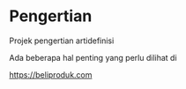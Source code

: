 # Pengertian
Projek pengertian artidefinisi

Ada beberapa hal penting yang perlu dilihat di 

https://beliproduk.com
